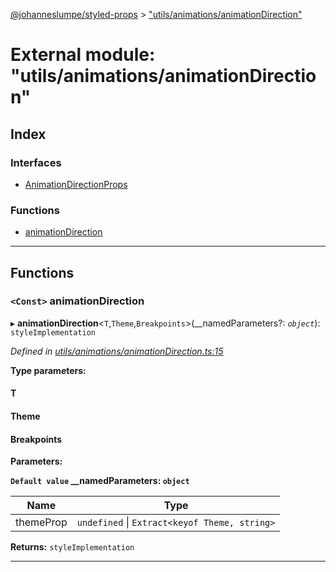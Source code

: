 [@johanneslumpe/styled-props](../README.md) > ["utils/animations/animationDirection"](../modules/_utils_animations_animationdirection_.md)

# External module: "utils/animations/animationDirection"

## Index

### Interfaces

* [AnimationDirectionProps](../interfaces/_utils_animations_animationdirection_.animationdirectionprops.md)

### Functions

* [animationDirection](_utils_animations_animationdirection_.md#animationdirection)

---

## Functions

<a id="animationdirection"></a>

### `<Const>` animationDirection

▸ **animationDirection**<`T`,`Theme`,`Breakpoints`>(__namedParameters?: *`object`*): `styleImplementation`

*Defined in [utils/animations/animationDirection.ts:15](https://github.com/johanneslumpe/styled-props/blob/8e709f1/src/utils/animations/animationDirection.ts#L15)*

**Type parameters:**

#### T 
#### Theme 
#### Breakpoints 
**Parameters:**

**`Default value` __namedParameters: `object`**

| Name | Type |
| ------ | ------ |
| themeProp | `undefined` \| `Extract<keyof Theme, string>` |

**Returns:** `styleImplementation`

___

